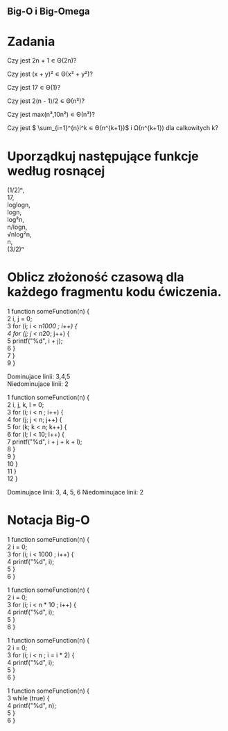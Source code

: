 ## Big-O i Big-Omega
# Zadania

Czy jest 2n + 1 ∊ Θ(2n)?

Czy jest (x + y)² ∊ Θ(x² + y²)?

Czy jest 17 ∊ Θ(1)?

Czy jest 2(n - 1)/2 ∊ Θ(n²)?

Czy jest max(n³,10n²) ∊ Θ(n³)?

Czy jest $ \sum_{i=1}^{n}i^k ∊ Θ(n^{k+1})$ i Ω(n^{k+1}) dla calkowitych k?


# Uporządkuj następujące funkcje według rosnącej

(1/2)ⁿ,  
17,  
loglogn,  
logn,  
log²n,  
n/logn,  
√nlog²n,  
n,  
(3/2)ⁿ


# Oblicz złożoność czasową dla każdego fragmentu kodu ćwiczenia.

1 function someFunction(n) {  
2       i, j = 0;  
3       for (i; i < n*1000 ; i++) {  
4           for (j; j < n*20; j++) {  
5               printf("%d", i + j);  
6           }  
7       }  
9   }  

Dominujace linii: 3,4,5  
Niedominujace linii: 2  


1 function someFunction(n) {  
2       i, j, k, l = 0;  
3       for (i; i < n ; i++) {  
4           for (j; j < n; j++) {  
5               for (k; k < n; k++) {  
6                   for (l; l < 10; l++) {  
7                       printf("%d", i + j + k + l);  
8                   }  
9              }  
10           }  
11       }  
12  }  
 
Dominujace linii: 3, 4, 5, 6 
Niedominujace linii: 2 


# Notacja Big-O

1 function someFunction(n) {  
2       i = 0;  
3       for (i; i < 1000 ; i++) {  
4           printf("%d", i);  
5       }  
6   }  
 
1 function someFunction(n) {  
2       i = 0;  
3       for (i; i < n * 10 ; i++) {  
4           printf("%d", i);  
5       }  
6   }  

1 function someFunction(n) {   
2       i = 0;  
3       for (i; i < n  ; i = i * 2) {  
4           printf("%d", i);  
5       }  
6   }  

1 function someFunction(n) {  
3       while (true) {  
4           printf("%d", n);  
5       }  
6   }  
